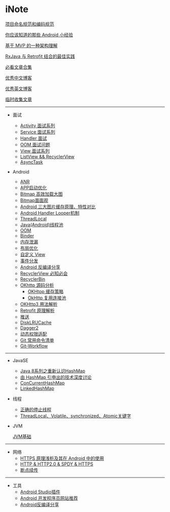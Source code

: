 # iNote
[项目命名规范和编码规范](https://github.com/ribot/android-guidelines/blob/master/project_and_code_guidelines.md)

[你应该知道的那些 Android 小经验](https://github.com/spring2613/iNote/blob/master/Awesome-article/%E4%BD%A0%E5%BA%94%E8%AF%A5%E7%9F%A5%E9%81%93%E7%9A%84%E9%82%A3%E4%BA%9BAndroid%E5%B0%8F%E7%BB%8F%E9%AA%8C.md)

[基于 MVP 的一种架构理解](https://github.com/ribot/android-guidelines/blob/master/architecture_guidelines/android_architecture.md)

[RxJava 与 Retrofit 结合的最佳实践](http://gank.io/post/56e80c2c677659311bed9841)

[必看文章合集](https://github.com/spring2613/iNote/blob/master/Awesome-article/%E5%BF%85%E7%9C%8B%E6%96%87%E7%AB%A0.md)

[优秀中文博客](https://github.com/spring2613/iNote/blob/master/Awesome-article/%E4%B8%AD%E6%96%87%E6%8A%80%E6%9C%AF%E5%8D%9A%E5%AE%A2.md)

[优秀英文博客](https://github.com/spring2613/iNote/blob/master/Awesome-article/%E8%8B%B1%E6%96%87%E6%8A%80%E6%9C%AF%E5%8D%9A%E5%AE%A2.md)



[临时收集文章](https://github.com/spring2613/iNote/blob/master/Awesome-article/%E4%B8%B4%E6%97%B6%E6%94%B6%E9%9B%86%E6%96%87%E7%AB%A0.md)

-----------------

* 面试
  * [Activity 面试系列](https://github.com/spring2613/iNote/blob/master/Part%20-%201/%E9%9D%A2%E8%AF%95/Activity%E7%B3%BB%E5%88%97%E9%97%AE%E9%A2%98.md)
  * [Service 面试系列](https://github.com/spring2613/iNote/blob/master/Part%20-%201/%E9%9D%A2%E8%AF%95/Service%E9%9D%A2%E8%AF%95%E7%B3%BB%E5%88%97.md)
  * [Handler 面试](https://github.com/spring2613/iNote/blob/master/Part%20-%201/%E9%9D%A2%E8%AF%95/Handler%E9%9D%A2%E8%AF%95.md)
  * [OOM 面试问题](https://github.com/spring2613/iNote/blob/master/Part%20-%201/%E9%9D%A2%E8%AF%95/OOM%E9%9D%A2%E8%AF%95%E9%97%AE%E9%A2%98.md)
  * [View 面试系列](https://github.com/spring2613/iNote/blob/master/Part%20-%201/%E9%9D%A2%E8%AF%95/View%20%E7%9B%B8%E5%85%B3%E9%9D%A2%E8%AF%95.md)
  * [ListView && RecyclerView](https://github.com/spring2613/iNote/blob/master/Part%20-%201/%E9%9D%A2%E8%AF%95/ListView%20%26%26%20RecyclerView%E9%9D%A2%E8%AF%95%E9%A2%98.md)
  * [AsyncTask](https://github.com/spring2613/iNote/blob/master/Part%20-%201/%E9%9D%A2%E8%AF%95/Asynctask%20%E9%9D%A2%E8%AF%95%E9%A2%98.md)


* Android
  * [ANR](https://github.com/spring2613/iNote/blob/master/Part%20-%201/Android/ANR.md)
  * [APP启动优化](https://github.com/spring2613/iNote/blob/master/Part%20-%201/Android/APP%E5%90%AF%E5%8A%A8%E4%BC%98%E5%8C%96.md)
  * [Bitmap 高效加载大图](https://github.com/spring2613/iNote/blob/master/Part%20-%201/Android/Bitmap%20%E9%AB%98%E6%95%88%E5%8A%A0%E8%BD%BD%E5%A4%A7%E5%9B%BE.md)
  * [Bitmap面面观](https://github.com/spring2613/iNote/blob/master/Part%20-%201/Android/Android%20Bitmap%E9%9D%A2%E9%9D%A2%E8%A7%82.md)
  * [Android 三大图片缓存原理、特性对比](http://www.trinea.cn/android/android-image-cache-compare/)
  * [Android Handler Looper机制](https://github.com/spring2613/iNote/blob/master/Part%20-%201/Android/Android%20Handler%20Looper%E6%9C%BA%E5%88%B6.md)
  * [ThreadLocal](https://github.com/spring2613/iNote/blob/master/Part%20-%201/Android/ThreadLocal.md)
  * [Java(Android)线程池](http://www.trinea.cn/android/java-android-thread-pool/)
  * [OOM](https://github.com/spring2613/iNote/blob/master/Part%20-%201/Android/OOM.md)
  * [Binder ](https://github.com/spring2613/iNote/blob/master/Part%20-%201/Android/Binder.md)
  * [内存泄漏](https://github.com/spring2613/iNote/blob/master/Part%20-%201/Android/%E5%86%85%E5%AD%98%E6%B3%84%E6%BC%8F.md)
  * [布局优化](https://github.com/spring2613/iNote/blob/master/Part%20-%201/Android/%E5%B8%83%E5%B1%80%E4%BC%98%E5%8C%96.md)
  * [自定义 View](https://github.com/spring2613/iNote/blob/master/Part%20-%201/Android/%E8%87%AA%E5%AE%9A%E4%B9%89View%E7%9F%A5%E8%AF%86%E5%82%A8%E5%A4%87.md)
  * [事件分发](https://github.com/spring2613/iNote/blob/master/Part%20-%201/Android/%E4%BA%8B%E4%BB%B6%E5%88%86%E5%8F%91%E6%B5%81%E7%A8%8B.md)
  * [Android 反编译分享](https://github.com/spring2613/iNote/blob/master/Part%20-%201/Android/Android%E5%8F%8D%E7%BC%96%E8%AF%91%E5%88%86%E4%BA%AB.md)
  * [RecyclerView 必知必会](https://github.com/spring2613/iNote/blob/master/Part%20-%201/Android/OkHttp3%20%E7%94%A8%E6%B3%95%E5%85%A8%E8%A7%A3%E6%9E%90.md)
  * [RecyclerBin ](https://github.com/spring2613/iNote/blob/master/Part%20-%201/Android/RecycleBin%E6%9C%BA%E5%88%B6.md)
  * [OKhttp 源码分析](https://github.com/spring2613/iNote/blob/master/Part%20-%201/Android/OkHttp%E6%BA%90%E7%A0%81%E5%88%86%E6%9E%90.md)
    * [OKHtpp 缓存策略](https://github.com/spring2613/iNote/blob/master/Part%20-%201/Android/OkHttp%20%E7%BC%93%E5%AD%98%E7%AD%96%E7%95%A5.md)
    * [OkHttp 复用连接池](https://github.com/spring2613/iNote/blob/master/Part%20-%201/Android/OkHttp%20%E5%A4%8D%E7%94%A8%E8%BF%9E%E6%8E%A5%E6%B1%A0.md)
  * [OKHttp3 用法解析](https://github.com/spring2613/iNote/blob/master/Part%20-%201/Android/OkHttp3%20%E7%94%A8%E6%B3%95%E5%85%A8%E8%A7%A3%E6%9E%90.md)
  * [Retrofit 原理解析](https://github.com/spring2613/iNote/blob/master/Part%20-%201/Android/Retrofit%E5%8E%9F%E7%90%86%E5%89%96%E6%9E%90.md)
  * [推送 ](https://github.com/spring2613/iNote/blob/master/Part%20-%201/Android/%E7%AE%80%E5%8D%95%E9%98%90%E8%BF%B0%E4%B8%80%E4%B8%8B%E5%8F%8A%E6%97%B6%E6%8E%A8%E9%80%81%E5%8E%9F%E7%90%86%EF%BC%9F.md)
  * [DiskLRUCache](https://github.com/spring2613/iNote/blob/master/Part%20-%201/Android/DiskLruCache.md)
  * [Dagger2](https://github.com/spring2613/iNote/blob/master/Part%20-%201/Android/Dagger2.md)
  * [动态权限适配 ](https://github.com/spring2613/iNote/blob/master/Part%20-%201/Android/%E5%8A%A8%E6%80%81%E6%9D%83%E9%99%90%E9%80%82%E9%85%8D.md)
  * [Git 常用命令清单](https://github.com/spring2613/iNote/blob/master/Part%20-%201/Android/Git%E5%B8%B8%E7%94%A8%E5%91%BD%E4%BB%A4%E6%B8%85%E5%8D%95.md)
  * [Git-Workflow](https://github.com/spring2613/iNote/blob/master/Part%20-%201/Android/Git-Workflow.md)

-----------

* JavaSE
  * [Java 8系列之重新认识HashMap](https://tech.meituan.com/java-hashmap.html)
  * [由 HashMap 引申出的技术深度讨论](https://zhuanlan.zhihu.com/p/27325430?utm_medium=social&utm_source=weibo)
  * [ConCurrentHashMap ](https://github.com/spring2613/iNote/blob/master/Part%20-%201/Android/ConcurrentHashMap.md)
  * [LinkedHashMap ](https://github.com/spring2613/iNote/blob/master/Part%20-%201/Android/LinkedHashMap.md)

* 线程

  * [正确的停止线程 ](https://github.com/spring2613/iNote/blob/master/Part%20-%201/Android/%E6%AD%A3%E7%A1%AE%E7%9A%84%E5%81%9C%E6%AD%A2%E7%BA%BF%E7%A8%8B.md)
  * [ThreadLocal、Volatile、synchronized、Atomic关键字](https://github.com/spring2613/iNote/blob/master/Part%20-%202/JavaConcurrent/ThreadLocal%E3%80%81Volatile%E3%80%81synchronized%E3%80%81Atomic%E5%85%B3%E9%94%AE%E5%AD%97.md)

* JVM

  [JVM基础 ](https://github.com/spring2613/iNote/blob/master/Part%20-%201/Android/JVM%E5%9F%BA%E7%A1%80.md)




----------------------

* 网络
  * [HTTPS 原理浅析及其在 Android 中的使用](http://blog.csdn.net/tencent_bugly/article/details/72626127)
  * [HTTP & HTTP2.0 & SPDY & HTTPS](http://www.alloyteam.com/2016/07/httphttp2-0spdyhttps-reading-this-is-enough/)
  * [断点续传 ](https://github.com/spring2613/iNote/blob/master/Part%20-%201/Android/%E6%96%AD%E7%82%B9%E7%BB%AD%E4%BC%A0.md)








--------------

* 工具
  * [Android Studio插件](https://github.com/spring2613/iNote/blob/master/Part%20-%201/Android/Android%20Studio%E6%8F%92%E4%BB%B6.md)
  * [Android 开发程序员网站推荐](https://github.com/spring2613/iNote/blob/master/Part%20-%201/Android/Android%20%E5%BC%80%E5%8F%91%E7%A8%8B%E5%BA%8F%E5%91%98%E7%BD%91%E7%AB%99%E6%8E%A8%E8%8D%90.md)
  * [Android反编译分享](https://github.com/spring2613/iNote/blob/master/Part%20-%201/Android/Android%E5%8F%8D%E7%BC%96%E8%AF%91%E5%88%86%E4%BA%AB.md)







